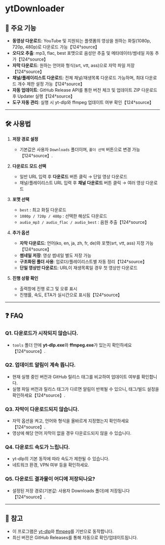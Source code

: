 # ytDownloader

## 📌 주요 기능
- **동영상 다운로드**: YouTube 및 지원되는 플랫폼의 영상을 원하는 화질(1080p, 720p, 480p)로 다운로드 가능【124†source】  
- **오디오 추출**: mp3, flac, best 포맷으로 음성만 추출 및 메타데이터/썸네일 자동 추가【124†source】  
- **자막 다운로드**: 원하는 언어와 형식(srt, vtt, ass)으로 자막 파일 저장【124†source】  
- **채널/플레이리스트 다운로드**: 전체 채널/재생목록 다운로드 가능하며, 최대 다운로드 개수 제한 설정 가능【124†source】  
- **자동 업데이트**: GitHub Release API를 통한 버전 체크 및 업데이트 ZIP 다운로드 후 Updater 실행【124†source】  
- **도구 자동 관리**: 실행 시 yt-dlp와 ffmpeg 업데이트 여부 확인【124†source】  

---

## 🛠 사용법
1. **저장 경로 설정**  
   - 기본값은 사용자 `Downloads` 폴더이며, `폴더 선택` 버튼으로 변경 가능【124†source】.  

2. **다운로드 모드 선택**  
   - 일반 URL 입력 후 **다운로드** 버튼 클릭 → 단일 영상 다운로드  
   - 채널/플레이리스트 URL 입력 후 **채널 다운로드** 버튼 클릭 → 여러 영상 다운로드  

3. **포맷 선택**  
   - `best` : 최고 화질 다운로드  
   - `1080p / 720p / 480p` : 선택한 해상도 다운로드  
   - `audio_mp3 / audio_flac / audio_best` : 음원 추출【124†source】  

4. **추가 옵션**  
   - **자막 다운로드**: 언어(ko, en, ja, zh, fr, de)와 포맷(srt, vtt, ass) 지정 가능【124†source】  
   - **썸네일 저장**: 영상 썸네일 별도 저장 가능  
   - **구조화된 폴더 사용**: 업로더/플레이리스트별 자동 정리【124†source】  
   - **단일 영상만 다운로드**: URL이 재생목록일 경우 첫 영상만 다운로드  

5. **진행 상황 확인**  
   - 출력창에 진행 로그 및 오류 표시  
   - 진행률, 속도, ETA가 실시간으로 표시됨【124†source】  

---

## ❓ FAQ

### Q1. 다운로드가 시작되지 않습니다.  
- `tools` 폴더 안에 **yt-dlp.exe**와 **ffmpeg.exe**가 있는지 확인하세요【124†source】.  

### Q2. 업데이트 알림이 계속 뜹니다.  
- 현재 실행 중인 버전과 GitHub 릴리스 태그를 비교하여 업데이트 여부를 확인합니다.  
- 실행 파일 버전과 릴리스 태그가 다르면 알림이 반복될 수 있으니, 태그/빌드 설정을 확인하세요【124†source】.  

### Q3. 자막이 다운로드되지 않습니다.  
- 자막 옵션을 켜고, 언어와 형식을 올바르게 지정했는지 확인하세요【124†source】.  
- 영상에 해당 언어 자막이 없을 경우 다운로드되지 않을 수 있습니다.  

### Q4. 다운로드 속도가 느립니다.  
- yt-dlp의 기본 동작에 따라 속도가 제한될 수 있습니다.  
- 네트워크 환경, VPN 여부 등을 확인하세요.  

### Q5. 다운로드 결과물이 어디에 저장되나요?  
- 설정된 저장 경로(기본값: 사용자 Downloads 폴더)에 저장됩니다【124†source】.  

---

## 📄 참고
- 이 프로그램은 [yt-dlp](https://github.com/yt-dlp/yt-dlp)와 [ffmpeg](https://ffmpeg.org/)를 기반으로 동작합니다.  
- 최신 버전은 GitHub Releases를 통해 자동으로 확인/업데이트됩니다.  
